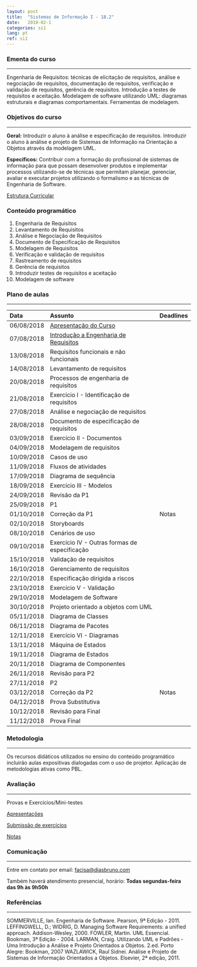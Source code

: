 ```yaml
---
layout: post
title:  "Sistemas de Informação I - 18.2"
date:   2018-02-1
categories: si1
lang: pt
ref: si1
---
```


### Ementa do curso
___

Engenharia de Requisitos: técnicas de elicitação de requisitos, análise e negociação de requisitos, documentação de requisitos, verificação e validação de requisitos, gerência de requisitos. Introdução a testes de requisitos e aceitação. Modelagem de software utilizando UML: diagramas estruturais e diagramas comportamentais. Ferramentas de modelagem.

### Objetivos do curso
___
**Geral:**
Introduzir o aluno à análise e especificação de requisitos. Introduzir o aluno à análise e projeto de Sistemas de Informação na Orientação a Objetos através da modelagem UML.

**Específicos:**
Contribuir com a formação do profissional de sistemas de informação para que possam desenvolver produtos e implementar processos utilizando-se de técnicas que permitam planejar, gerenciar, avaliar e executar projetos utilizando o formalismo e as técnicas de Engenharia de Software.

[Estrutura Curricular](https://drive.google.com/file/d/0B9oADRpZVGECMmQ4WV83YVlRRGs/view?usp=sharing)

### Conteúdo programático

1. Engenharia de Requisitos
2. Levantamento de Requisitos
3. Análise e Negociação de Requisitos
4. Documento de Especificação de Requisitos
5. Modelagem de Requisitos
6. Verificação e validação de requisitos
7. Rastreamento de requisitos
8. Gerência de requisitos
9. Introduzir testes de requisitos e aceitação
10. Modelagem de software

### Plano de aulas
___

| Data	| Assunto | Deadlines
| :------- | :------ | :------ |
| 06/08/2018 | [Apresentação do Curso](https://docs.google.com/presentation/d/1Mq9Rbx7l6dc73KE7osuS9izJ-d2zBg8TGKPnFMDsPps/preview)
| 07/08/2018 | [Introdução a Engenharia de Requisitos](https://docs.google.com/presentation/d/1ya9Leh6JM_G8jGggVqElUwjXEYe38KibEvPiMSv16p4/preview)
| 13/08/2018 | Requisitos funcionais e não funcionais
| 14/08/2018 | Levantamento de requisitos 
| 20/08/2018 | Processos de engenharia de requisitos
| 21/08/2018 | Exercício I - Identificação de requisitos
| 27/08/2018 | Análise e negociação de requisitos
| 28/08/2018 | Documento de especificação de requisitos
| 03/09/2018 | Exercício II - Documentos
| 04/09/2018 | Modelagem de requisitos
| 10/09/2018 | Casos de uso
| 11/09/2018 | Fluxos de atividades
| 17/09/2018 | Diagrama de sequência
| 18/09/2018 | Exercício III - Modelos
| 24/09/2018 | Revisão da P1
| 25/09/2018 | P1
| 01/10/2018 | Correção da P1 | Notas
| 02/10/2018 | Storyboards
| 08/10/2018 | Cenários de uso 
| 09/10/2018 | Exercício IV - Outras formas de especificação
| 15/10/2018 | Validação de requisitos
| 16/10/2018 | Gerenciamento de requisitos
| 22/10/2018 | Especificação dirigida a riscos
| 23/10/2018 | Exercício V - Validação
| 29/10/2018 | Modelagem de Software 
| 30/10/2018 | Projeto orientado a objetos com UML
| 05/11/2018 | Diagrama de Classes
| 06/11/2018 | Diagrama de Pacotes
| 12/11/2018 | Exercício VI - Diagramas
| 13/11/2018 | Máquina de Estados
| 19/11/2018 | Diagrama de Estados
| 20/11/2018 | Diagrama de Componentes
| 26/11/2018 | Revisão para P2
| 27/11/2018 | P2
| 03/12/2018 | Correção da P2 | Notas
| 04/12/2018 | Prova Substitutiva
| 10/12/2018 | Revisão para Final
| 11/12/2018 | Prova Final

### Metodologia
___
Os recursos didáticos utilizados no ensino do conteúdo programático incluirão aulas expositivas dialogadas com o uso de projetor. Aplicação de metodologias ativas como PBL. 

### Avaliação
___
Provas e Exercícios/Mini-testes

[Apresentações]() 

[Submissão de exercícios]()

[Notas]()

### Comunicação
___
Entre em contato por email: facisa@diasbruno.com

Também haverá atendimento presencial, horário: **Todas segundas-feira das 9h às 9h50h**

### Referências
___

SOMMERVILLE, Ian. Engenharia de Software. Pearson, 9ª Edição - 2011.
LEFFINGWELL, D.; WIDRIG, D. Managing Software Requirements: a unified approach. Addison-Wesley, 2000.
FOWLER, Martin. UML Essencial. Bookman, 3ª Edição - 2004.
LARMAN, Craig. Utilizando UML e Padrões - Uma Introdução a Análise e Projeto Orientados a Objetos. 2.ed. Porto Alegre: Bookman, 2007
WAZLAWICK, Raul Sidnei. Análise e Projeto de Sistemas de Informação Orientados a Objetos. Elsevier, 2ª edição, 2011.
